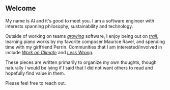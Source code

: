[//]: # (Date)

<h2 id="about_header">Welcome</h2>
<div class="about">
<p>
My name is Al and it's good to meet you. I am a software engineer with interests spanning philosophy, sustainability and technology.
</p>
<p>
Outside of working on teams <a href="https://www.malott.co/posts/more-software-engineering-principles.html#grow"><span><i>growing</i><span></a> software, I enjoy being out on <a href="https://www.youtube.com/watch?v=ai6nz2hmtW8" target="__blank"><span><i>trail</i></span></a>, learning piano works by my favorite composer Maurice Ravel, and spending time with my girlfriend Perrin. Communities that I am interested/involved in include <a href="https://workonclimate.org/" target="__blank"><span><i>Work on Climate</i></span></a> and <a href="https://www.lesswrong.com" target="__blank"><span><i>Less Wrong</i></span></a>.
</p>
<p>
These pieces are written primarily to organize my own thoughts, though naturally I would be lying if I said that I did not want others to read and hopefully find value in them.
</p>
<p>
Please feel free to reach out.
</p>
<p>
</p>
<div class="contact-links-about">
<a href="mailto:albert.miller@uconn.edu" target="__blank"><i class="fas fa-envelope"></i></a>
<a href="https://www.linkedin.com/in/al-miller/" target="__blank"><i class="fab fa-linkedin-in icon"></i></a>
<a href="https://www.github.com/ANMillerIII/" target="__blank"><i class="fab fa-github icon"></i></a>
<a href="./static/assets/anm_resume.pdf" target="__blank" download="anm_resume.pdf"><i class="fas fa-file-pdf"></i></a>
</div>
</div>

